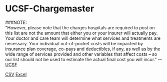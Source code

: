 # UCSF-Chargemaster

###NOTE:  
"However, please note that the charges hospitals are required to post on this list are not the amount that either you or your insurer will actually pay. Your doctor and care team will determine what services and treatments are necessary. Your individual out-of-pocket costs will be impacted by insurance plan coverage, co-pays and deductibles, if any, as well as by the wide range of services provided and other variables that affect costs – so our list should not be used to estimate the actual final cost you will incur." --[UCSF](https://www.ucsfhealth.org/about/pricing-transparency/)

[CSV](https://www.ucsfhealth.org/about/pricing-transparency/cms-1694-price-transparency-ucsfmc.csv)
[Excel](https://www.ucsfhealth.org/about/pricing-transparency/cms-1694-price-transparency-ucsfmc.xlsx)


